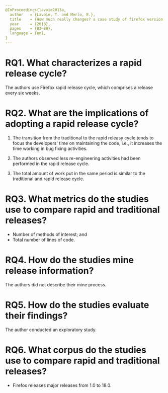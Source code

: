 ```yaml
---
@InProceedings{lavoie2013a,
  author   = {Lavoie, T. and Merlo, E.},
  title    = {How much really changes? a case study of firefox version evolution using a clone detector},
  year     = {2013},
  pages    = {83–89},
  language = {en},
}
---
```


# RQ1. What characterizes a rapid release cycle?

The authors use Firefox rapid release cycle, which comprises a release every six weeks.

# RQ2. What are the implications of adopting a rapid release cycle?

  1. The transition from the traditional to the rapid releasy cycle tends to focus the developers' time on maintaining the code, i.e., it increases the time working in bug fixing activities.

  2. The authors observed less re-engineering activities had been performed in the rapid release cycle.

  3. The total amount of work put in the same period is similar to the traditional and rapid release cycle.

# RQ3. What metrics do the studies use to compare rapid and traditional releases?

  - Number of methods of interest; and
  - Total number of lines of code.

# RQ4. How do the studies mine release information?

The authors did not describe their mine process.

# RQ5. How do the studies evaluate their findings?

The author conducted an exploratory study.

# RQ6. What corpus do the studies use to compare rapid and traditional releases?

 - Firefox releases major releases from 1.0 to 18.0.